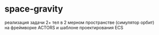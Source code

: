 # space-gravity

реализация задачи 2+ тел в 2 мерном пространстве (симулятор орбит)
на фреймворке ACTORS и шаблоне проектирования ECS
